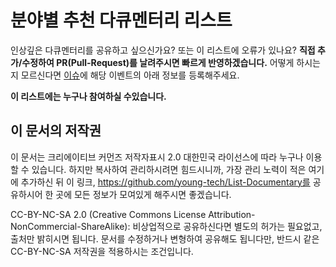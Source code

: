 # 분야별 추천 다큐멘터리 리스트

인상깊은 다큐멘터리를 공유하고 싶으신가요? 또는 이 리스트에 오류가 있나요? **직접 추가/수정하여 PR(Pull-Request)를 날려주시면 빠르게 반영하겠습니다.** 어떻게 하시는지 모르신다면 [이슈](https://github.com/young-tech/List-Documentary/issues)에 해당 이벤트의 아래 정보를 등록해주세요.

**이 리스트에는 누구나 참여하실 수있습니다.**

## 이 문서의 저작권
 이 문서는 크리에이티브 커먼즈 저작자표시 2.0 대한민국 라이선스에 따라 누구나 이용할 수 있습니다. 하지만 복사하여 관리하시려면 힘드시니까, 가장 관리 노력이 적은 여기에 추가하신 뒤 이 링크, https://github.com/young-tech/List-Documentary를 공유하시어 한 곳에 모든 정보가 모여있게 해주시면 좋겠습니다.

CC-BY-NC-SA 2.0 (Creative Commons License Attribution-NonCommercial-ShareAlike): 비상업적으로 공유하신다면 별도의 허가는 필요없고, 출처만 밝히시면 됩니다. 문서를 수정하거나 변형하여 공유해도 됩니다만, 반드시 같은 CC-BY-NC-SA 저작권을 적용하시는 조건입니다.
